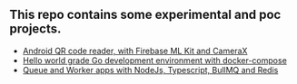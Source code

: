 
## This repo contains some experimental and poc projects.

* [Android QR code reader, with Firebase ML Kit and CameraX](https://github.com/faruktoptas/simple-samples/tree/main/android-qr-code-reader)
* [Hello world grade Go development environment with docker-compose](https://github.com/faruktoptas/simple-samples/tree/main/go-docker-dev-env)
* [Queue and Worker apps with NodeJs, Typescript, BullMQ and Redis](https://github.com/faruktoptas/simple-samples/tree/main/nodejs-queue-bullmq-redis)
